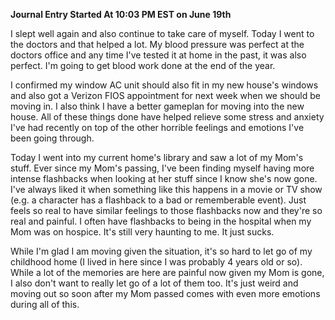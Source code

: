 **Journal Entry Started At 10:03 PM EST on June 19th**

I slept well again and also continue to take care of myself. Today I went to the doctors and that helped a lot. My blood pressure was perfect at the doctors office and any time I've tested it at home in the past, it was also perfect. I'm going to get blood work done at the end of the year.

I confirmed my window AC unit should also fit in my new house's windows and also got a Verizon FIOS appointment for next week when we should be moving in. I also think I have a better gameplan for moving into the new house. All of these things done have helped relieve some stress and anxiety I've had recently on top of the other horrible feelings and emotions I've been going through.

Today I went into my current home's library and saw a lot of my Mom's stuff. Ever since my Mom's passing, I've been finding myself having more intense flashbacks when looking at her stuff since I know she's now gone. I've always liked it when something like this happens in a movie or TV show (e.g. a character has a flashback to a bad or rememberable event). Just feels so real to have similar feelings to those flashbacks now and they're so real and painful. I often have flashbacks to being in the hospital when my Mom was on hospice. It's still very haunting to me. It just sucks.

While I'm glad I am moving given the situation, it's so hard to let go of my childhood home (I lived in here since I was probably 4 years old or so). While a lot of the memories are here are painful now given my Mom is gone, I also don't want to really let go of a lot of them too. It's just weird and moving out so soon after my Mom passed comes with even more emotions during all of this.
